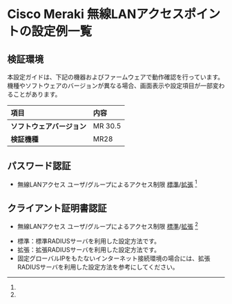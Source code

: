 # Cisco Meraki 無線LANアクセスポイントの設定例一覧

## 検証環境

本設定ガイドは、下記の機器およびファームウェアで動作確認を行っています。  
機種やソフトウェアのバージョンが異なる場合、画面表示や設定項目が一部変わることがあります。

| **項目** | **内容** |
| :--- | :--- |
| **ソフトウェアバージョン** | MR 30.5 |
| **検証機種** | MR28 |

## パスワード認証
* 無線LANアクセス ユーザ/グループによるアクセス制限 [標準](wlan-group-password.md)/[拡張](wlan-group-password-adv.md) [^1]

## クライアント証明書認証
* 無線LANアクセス ユーザ/グループによるアクセス制限 [標準](wlan-group-cert.md)/[拡張](wlan-group-cert-adv.md) [^1]

[^1]:
  * 標準：標準RADIUSサーバを利用した設定方法です。
  * 拡張：拡張RADIUSサーバを利用した設定方法です。
  * 固定グローバルIPをもたないインターネット接続環境の場合には、拡張RADIUSサーバを利用した設定方法を参考にしてください。
